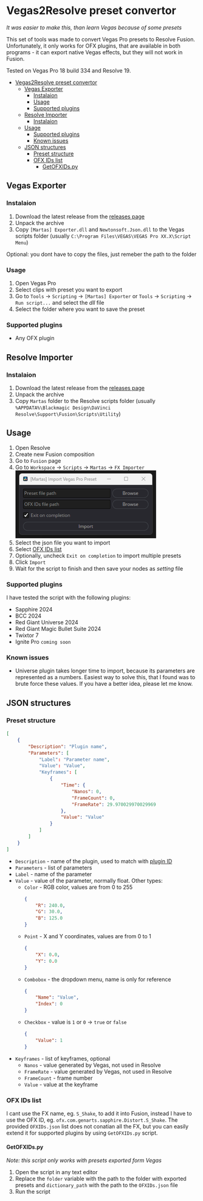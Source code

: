 # Vegas2Resolve preset convertor
_It was easier to make this, than learn Vegas because of some presets_

This set of tools was made to convert Vegas Pro presets to Resolve Fusion. Unfortunately, it only works for OFX plugins, that are available in both programs - it can export native Vegas effects, but they will not work in Fusion.

Tested on Vegas Pro 18 build 334 and Resolve 19.


- [Vegas2Resolve preset convertor](#vegas2resolve-preset-convertor)
  - [Vegas Exporter](#vegas-exporter)
    - [Instalaion](#instalaion)
    - [Usage](#usage)
    - [Supported plugins](#supported-plugins)
  - [Resolve Importer](#resolve-importer)
    - [Instalaion](#instalaion-1)
  - [Usage](#usage-1)
    - [Supported plugins](#supported-plugins-1)
    - [Known issues](#known-issues)
  - [JSON structures](#json-structures)
    - [Preset structure](#preset-structure)
    - [OFX IDs list](#ofx-ids-list)
      - [GetOFXIDs.py](#getofxidspy)

<a id="Vegas-Exporter"></a>
## Vegas Exporter

<a id="Vinstalation"></a>
### Instalaion

1. Download the latest release from the [releases page]()
2. Unpack the archive
3. Copy `[Martas] Exporter.dll` and `Newtonsoft.Json.dll` to the Vegas scripts folder (usually `C:\Program Files\VEGAS\VEGAS Pro XX.X\Script Menu`)

Optional: you dont have to copy the files, just remeber the path to the folder

<a id="Vusage"></a>
### Usage

1. Open Vegas Pro
2. Select clips with preset you want to export
3. Go to `Tools` -> `Scripting` -> `[Martas] Exporter` or `Tools` -> `Scripting` -> `Run script...` and select the _dll_ file
4. Select the folder where you want to save the preset

<a id="Vsupp"></a>
### Supported plugins

- Any OFX plugin

<a id="Resolve-Importer"></a>
## Resolve Importer

<a id="Rinstalation"></a>
### Instalaion

1. Download the latest release from the [releases page]()
2. Unpack the archive
3. Copy `Martas` folder to the Resolve scripts folder (usually `%APPDATA%\Blackmagic Design\DaVinci Resolve\Support\Fusion\Scripts\Utility`)

<a id="Rusage"></a>
## Usage

1. Open Resolve
2. Create new Fusion composition
3. Go to `Fusion` page
4. Go to `Workspace` -> `Scripts` -> `Martas` -> `FX Importer`
![image](other/1.png)
5. Select the json file you want to import
6. Select [OFX IDs list](#ofx-ids-list)
7. Optionally, uncheck `Exit on completion` to import multiple presets
8. Click `Import`
9. Wait for the script to finish and then save your nodes as _setting_ file

<a id="Rsupp"></a>
### Supported plugins

I have tested the script with the following plugins:

- Sapphire 2024
- BCC 2024
- Red Giant Universe 2024
- Red Giant Magic Bullet Suite 2024
- Twixtor 7
- Ignite Pro `coming soon`

<a id="Rissues"></a>
### Known issues

- Universe plugin takes longer time to import, because its parameters are represented as a numbers. Easiest way to solve this, that I found was to brute force these values. If you have a better idea, please let me know.

<a id="json"></a>
## JSON structures

<a id="preset-structure"></a>
### Preset structure

```json
[
    {
        "Description": "Plugin name",
        "Parameters": [
            "Label": "Parameter name",
            "Value": "Value",
            "Keyframes": [
                {
                    "Time": {
                        "Nanos": 0,
                        "FrameCount": 0,
                        "FrameRate": 29.970029970029969
                    },
                    "Value": "Value"
                }
            ]
        ]
    }
]
```

- `Description` - name of the plugin, used to match with [plugin ID](#ofx-ids-list)
- `Parameters` - list of parameters
- `Label` - name of the parameter
- `Value` - value of the parameter, normally float. Other types:
  - `Color` - RGB color, values are from 0 to 255
    ```json
    {
        "R": 240.0,
        "G": 30.0,
        "B": 125.0
    }
    ```
  - `Point` - X and Y coordinates, values are from 0 to 1
    ```json
    {
        "X": 0.0,
        "Y": 0.0
    }
    ```
  - `Combobox` - the dropdown menu, name is only for reference
    ```json
    {
        "Name": "Value",
        "Index": 0
    }
    ```
  - `Checkbox` - value is `1` or `0` -> `true` or `false`
      ```json
      {
          "Value": 1
      }
      ```
- `Keyframes` - list of keyframes, optional
  - `Nanos` - value generated by Vegas, not used in Resolve
  - `FrameRate` - value generated by Vegas, not used in Resolve
  - `FrameCount` - frame number
  - `Value` - value at the keyframe

<a id="ofx-ids-list"></a>
### OFX IDs list

I cant use the FX name, eg. `S_Shake`, to add it into Fusion, instead I have to use the OFX ID, eg. `ofx.com.genarts.sapphire.Distort.S_Shake`. The provided `OFXIDs.json` list does not conatian all the FX, but you can easily extend it for supported plugins by using `GetOFXIDs.py` script.

<a id="GetOFXIDs.py"></a>
#### GetOFXIDs.py

_Note: this script only works with presets exported form Vegas_

1. Open the script in any text editor
2. Replace the `folder` variable with the path to the folder with exported presets and `dictionary_path` with the path to the `OFXIDs.json` file
3. Run the script